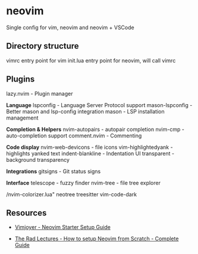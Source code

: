 # neovim

Single config for vim, neovim and neovim + VSCode

## Directory structure

vimrc entry point for vim
init.lua entry point for neovim, will call vimrc

## Plugins
lazy.nvim - Plugin manager

**Language**
lspconfig - Language Server Protocol support
mason-lspconfig - Better mason and lsp-config integration
mason - LSP installation management

**Completion & Helpers**
nvim-autopairs - autopair completion
nvim-cmp - auto-completion support
comment.nvim - Commenting

**Code display**
nvim-web-devicons - file icons
vim-highlightedyank - highlights yanked text
indent-blankline - Indentation UI
transparent - background transparency

**Integrations**
gitsigns - Git status signs

**Interface**
telescope - fuzzy finder
nvim-tree - file tree explorer

/nvim-colorizer.lua"
neotree
treesitter
vim-code-dark

## Resources
- [Vimjoyer - Neovim Starter Setup Guide](https://www.youtube.com/watch?v=Co7gcSvq6jA)

- [The Rad Lectures - How to setup Neovim from Scratch - Complete Guide](https://www.youtube.com/watch?v=ZjMzBd1Dqz8)
